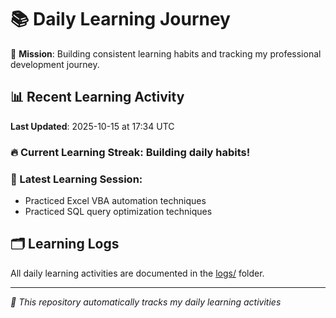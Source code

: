 # 📚 Daily Learning Journey

🎯 **Mission**: Building consistent learning habits and tracking my professional development journey.

## 📊 Recent Learning Activity

**Last Updated**: 2025-10-15 at 17:34 UTC

### 🔥 Current Learning Streak: Building daily habits!

### 📝 Latest Learning Session:
- Practiced Excel VBA automation techniques
- Practiced SQL query optimization techniques

## 🗂️ Learning Logs

All daily learning activities are documented in the [logs/](./logs/) folder.

---
*🤖 This repository automatically tracks my daily learning activities*
